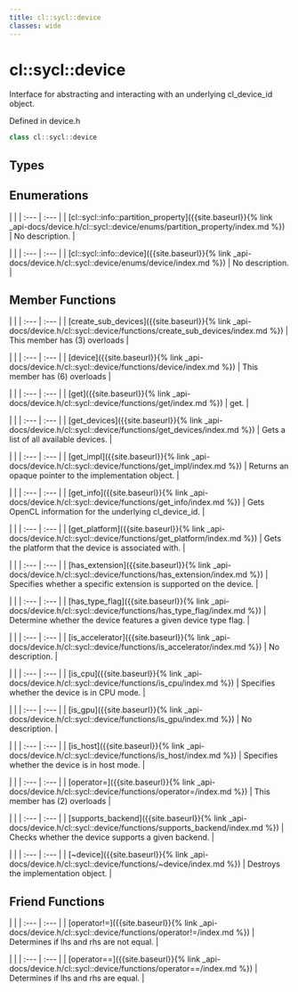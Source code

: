 ```yaml
---
title: cl::sycl::device
classes: wide
---
```

# cl::sycl::device

Interface for abstracting and interacting with an underlying cl_device_id object. 

Defined in device.h

```cpp
class cl::sycl::device
```

## Types

## Enumerations

   |   |
| :--- | :--- |
| [cl::sycl::info::partition_property]({{site.baseurl}}{% link _api-docs/device.h/cl::sycl::device/enums/partition_property/index.md %}) | No description. |

   |   |
| :--- | :--- |
| [cl::sycl::info::device]({{site.baseurl}}{% link _api-docs/device.h/cl::sycl::device/enums/device/index.md %}) | No description. |

## Member Functions

   |   |
| :--- | :--- |
| [create_sub_devices]({{site.baseurl}}{% link _api-docs/device.h/cl::sycl::device/functions/create_sub_devices/index.md %}) | This member has (3) overloads |

   |   |
| :--- | :--- |
| [device]({{site.baseurl}}{% link _api-docs/device.h/cl::sycl::device/functions/device/index.md %}) | This member has (6) overloads |

   |   |
| :--- | :--- |
| [get]({{site.baseurl}}{% link _api-docs/device.h/cl::sycl::device/functions/get/index.md %}) | get.  |

   |   |
| :--- | :--- |
| [get_devices]({{site.baseurl}}{% link _api-docs/device.h/cl::sycl::device/functions/get_devices/index.md %}) | Gets a list of all available devices.  |

   |   |
| :--- | :--- |
| [get_impl]({{site.baseurl}}{% link _api-docs/device.h/cl::sycl::device/functions/get_impl/index.md %}) | Returns an opaque pointer to the implementation object.  |

   |   |
| :--- | :--- |
| [get_info]({{site.baseurl}}{% link _api-docs/device.h/cl::sycl::device/functions/get_info/index.md %}) | Gets OpenCL information for the underlying cl_device_id.  |

   |   |
| :--- | :--- |
| [get_platform]({{site.baseurl}}{% link _api-docs/device.h/cl::sycl::device/functions/get_platform/index.md %}) | Gets the platform that the device is associated with.  |

   |   |
| :--- | :--- |
| [has_extension]({{site.baseurl}}{% link _api-docs/device.h/cl::sycl::device/functions/has_extension/index.md %}) | Specifies whether a specific extension is supported on the device.  |

   |   |
| :--- | :--- |
| [has_type_flag]({{site.baseurl}}{% link _api-docs/device.h/cl::sycl::device/functions/has_type_flag/index.md %}) | Determine whether the device features a given device type flag.  |

   |   |
| :--- | :--- |
| [is_accelerator]({{site.baseurl}}{% link _api-docs/device.h/cl::sycl::device/functions/is_accelerator/index.md %}) | No description. |

   |   |
| :--- | :--- |
| [is_cpu]({{site.baseurl}}{% link _api-docs/device.h/cl::sycl::device/functions/is_cpu/index.md %}) | Specifies whether the device is in CPU mode.  |

   |   |
| :--- | :--- |
| [is_gpu]({{site.baseurl}}{% link _api-docs/device.h/cl::sycl::device/functions/is_gpu/index.md %}) | No description. |

   |   |
| :--- | :--- |
| [is_host]({{site.baseurl}}{% link _api-docs/device.h/cl::sycl::device/functions/is_host/index.md %}) | Specifies whether the device is in host mode.  |

   |   |
| :--- | :--- |
| [operator=]({{site.baseurl}}{% link _api-docs/device.h/cl::sycl::device/functions/operator=/index.md %}) | This member has (2) overloads |

   |   |
| :--- | :--- |
| [supports_backend]({{site.baseurl}}{% link _api-docs/device.h/cl::sycl::device/functions/supports_backend/index.md %}) | Checks whether the device supports a given backend.  |

   |   |
| :--- | :--- |
| [~device]({{site.baseurl}}{% link _api-docs/device.h/cl::sycl::device/functions/~device/index.md %}) | Destroys the implementation object.  |


## Friend Functions

   |   |
| :--- | :--- |
| [operator!=]({{site.baseurl}}{% link _api-docs/device.h/cl::sycl::device/functions/operator!=/index.md %}) | Determines if lhs and rhs are not equal.  |

   |   |
| :--- | :--- |
| [operator==]({{site.baseurl}}{% link _api-docs/device.h/cl::sycl::device/functions/operator==/index.md %}) | Determines if lhs and rhs are equal.  |

